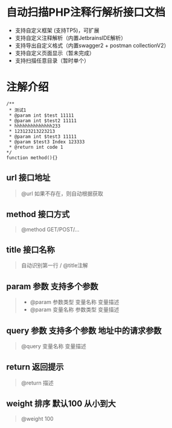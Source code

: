 # 自动扫描PHP注释行解析接口文档
- 支持自定义框架 (支持TP5)，可扩展
- 支持自定义注释解析（内置JetbrainsIDE解析）
- 支持导出自定义格式（内置swagger2 + postman collectionV2）
- 支持自定义页面显示（暂未完成）
- 支持扫描任意目录（暂时单个）


# 注解介绍
```
/**
 * 测试1
 * @param int $test 11111
 * @param int $test2 11111
 * hhhhhhhhhhhhhh233
 * 123123213223213
 * @param int $test3 11111
 * @param $test3 Index 123333
 * @return int code 1
*/
function method(){}
```
## url 接口地址
> @url 如果不存在，则自动根据获取

## method 接口方式
> @method GET/POST/... 

## title 接口名称
> 自动识别第一行 / @title注解

## param 参数 支持多个参数
> - @param 参数类型 变量名称 变量描述
> - @param 变量名称 参数类型 变量描述

## query 参数 支持多个参数  地址中的请求参数
> @query 变量名称 变量描述

## return 返回提示
> @return 描述

## weight 排序  默认100 从小到大
> @weight 100
